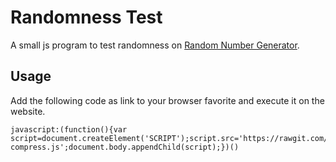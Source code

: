 Randomness Test
===

A small js program to test randomness on [Random Number Generator](http://stattrek.com/statistics/random-number-generator.aspx).

Usage
---
Add the following code as link to your browser favorite and execute it on the website.

```
javascript:(function(){var script=document.createElement('SCRIPT');script.src='https://rawgit.com/team6612/RandomnessTest/master/test-compress.js';document.body.appendChild(script);})()
```


